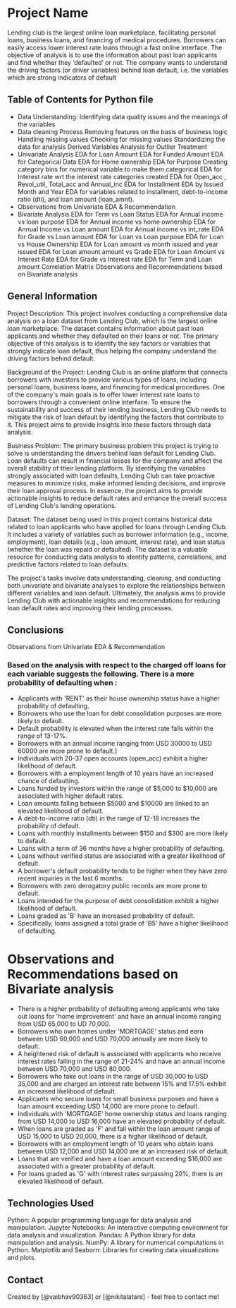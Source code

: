 # Project Name
Lending club is the largest online loan marketplace, facilitating personal loans, business loans, and financing of medical procedures.
Borrowers can easily access lower interest rate loans through a fast online interface.
The objective of analysis is to use the information about past loan applicants and find whether they ‘defaulted’ or not.
The company wants to understand the driving factors (or driver variables) behind loan default, i.e. the variables which are strong indicators of default


## Table of Contents for Python file
- Data Understanding: Identifying data quality issues and the meanings of the variables
- Data cleaning Process
  Removing features on the basis of business logic
  Handling missing values
  Checking for missing values
  Standardizing the data for analysis
  Derived Variables
  Analysis for Outlier Treatment
- Univariate Analysis
  EDA for Loan Amount
  EDA for Funded Amount
  EDA for Categorical Data
  EDA for Home ownership
  EDA for Purpose
  Creating category bins for numerical variable to make them categorical
  EDA for Interest rate wrt the interest rate categories created
  EDA for Open_acc , Revol_util, Total_acc and Annual_inc
  EDA for Installment
  EDA by Issued Month and Year
  EDA for variables related to installment, debt-to-income ratio (dti), and loan amount (loan_amnt).
- Observations from Univariate EDA & Recommendation
- Bivariate Analysis
  EDA for Term vs Loan Status
  EDA for Annual income vs loan purpose
  EDA for Annual income vs home ownership
  EDA for Annual Income vs Loan amount
  EDA for Annual income vs int_rate
  EDA for Grade vs Loan amount
  EDA for Loan vs Loan purpose
  EDA for Loan vs House Ownership
  EDA for Loan amount vs month issued and year issued
  EDA for Loan amount amount vs Grade
  EDA for Loan Amount vs Interest Rate
  EDA for Grade vs Interest rate
  EDA for Term and Loan amount
Correlation Matrix
Observations and Recommendations based on Bivariate analysis

## General Information
Project Description:
This project involves conducting a comprehensive data analysis on a loan dataset from Lending Club, which is the largest online loan marketplace. The dataset contains information about past loan applicants and whether they defaulted on their loans or not. The primary objective of this analysis is to identify the key factors or variables that strongly indicate loan default, thus helping the company understand the driving factors behind default.

Background of the Project:
Lending Club is an online platform that connects borrowers with investors to provide various types of loans, including personal loans, business loans, and financing for medical procedures. One of the company's main goals is to offer lower interest rate loans to borrowers through a convenient online interface. To ensure the sustainability and success of their lending business, Lending Club needs to mitigate the risk of loan default by identifying the factors that contribute to it. This project aims to provide insights into these factors through data analysis.

Business Problem:
The primary business problem this project is trying to solve is understanding the drivers behind loan default for Lending Club. Loan defaults can result in financial losses for the company and affect the overall stability of their lending platform. By identifying the variables strongly associated with loan defaults, Lending Club can take proactive measures to minimize risks, make informed lending decisions, and improve their loan approval process. In essence, the project aims to provide actionable insights to reduce default rates and enhance the overall success of Lending Club's lending operations.

Dataset:
The dataset being used in this project contains historical data related to loan applicants who have applied for loans through Lending Club. It includes a variety of variables such as borrower information (e.g., income, employment), loan details (e.g., loan amount, interest rate), and loan status (whether the loan was repaid or defaulted). The dataset is a valuable resource for conducting data analysis to identify patterns, correlations, and predictive factors related to loan defaults.

The project's tasks involve data understanding, cleaning, and conducting both univariate and bivariate analyses to explore the relationships between different variables and loan default. Ultimately, the analysis aims to provide Lending Club with actionable insights and recommendations for reducing loan default rates and improving their lending processes.

## Conclusions
Observations from Univariate EDA & Recommendation

### Based on the analysis with respect to the charged off loans for each variable suggests the following. There is a more probability of defaulting when :

- Applicants with 'RENT' as their house ownership status have a higher probability of defaulting.
- Borrowers who use the loan for debt consolidation purposes are more likely to default.
- Default probability is elevated when the interest rate falls within the range of 13-17%.
- Borrowers with an annual income ranging from USD 30000 to USD 60000 are more prone to default.]
- Individuals with 20-37 open accounts (open_acc) exhibit a higher likelihood of default.
- Borrowers with a employment length of 10 years have an increased chance of defaulting.
- Loans funded by investors within the range of $5,000 to $10,000 are associated with higher default rates.
- Loan amounts falling between $5000 and $10000 are linked to an elevated likelihood of default.
- A debt-to-income ratio (dti) in the range of 12-18 increases the probability of default.
- Loans with monthly installments between $150 and $300 are more likely to default.
- Loans with a term of 36 months have a higher probability of defaulting.
- Loans without verified status are associated with a greater likelihood of default.
- A borrower's default probability tends to be higher when they have zero recent inquiries in the last 6 months.
- Borrowers with zero derogatory public records are more prone to default.
- Loans intended for the purpose of debt consolidation exhibit a higher likelihood of default.
- Loans graded as 'B' have an increased probability of default.
- Specifically, loans assigned a total grade of 'B5' have a higher likelihood of defaulting.


# Observations and Recommendations based on Bivariate analysis 

- There is a higher probability of defaulting among applicants who take out loans for 'home improvement' and have an annual income ranging from USD 65,000 to UD 70,000.
- Borrowers who own homes under 'MORTGAGE' status and earn between USD 60,000 and USD 70,000 annually are more likely to default.
- A heightened risk of default is associated with applicants who receive interest rates falling in the range of 21-24% and have an annual income between USD 70,000 and USD 80,000.
- Borrowers who take out loans in the range of USD 30,000 to USD 35,000 and are charged an interest rate between 15% and 17.5% exhibit an increased likelihood of default.
- Applicants who secure loans for small business purposes and have a loan amount exceeding USD 14,000 are more prone to default.
- Individuals with 'MORTGAGE' home ownership status and loans ranging from USD 14,000 to USD 16,000 have an elevated probability of default.
- When loans are graded as 'F' and fall within the loan amount range of USD 15,000 to USD 20,000, there is a higher likelihood of default.
- Borrowers with an employment length of 10 years who obtain loans between USD 12,000 and USD 14,000 are at an increased risk of default.
- Loans that are verified and have a loan amount exceeding $16,000 are associated with a greater probability of default.
- For loans graded as 'G' with interest rates surpassing 20%, there is an elevated likelihood of default.


## Technologies Used
Python: A popular programming language for data analysis and manipulation.
Jupyter Notebooks: An interactive computing environment for data analysis and visualization.
Pandas: A Python library for data manipulation and analysis.
NumPy: A library for numerical computations in Python.
Matplotlib and Seaborn: Libraries for creating data visualizations and plots.




## Contact
Created by [@vaibhav90363]  or [@nikitalatare] - feel free to contact me!
